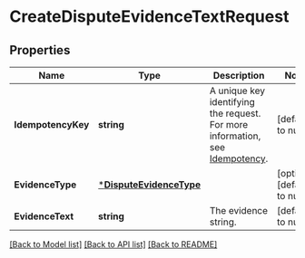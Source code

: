 # CreateDisputeEvidenceTextRequest

## Properties
Name | Type | Description | Notes
------------ | ------------- | ------------- | -------------
**IdempotencyKey** | **string** | A unique key identifying the request. For more information, see [Idempotency](https://developer.squareup.com/docs/working-with-apis/idempotency). | [default to null]
**EvidenceType** | [***DisputeEvidenceType**](DisputeEvidenceType.md) |  | [optional] [default to null]
**EvidenceText** | **string** | The evidence string. | [default to null]

[[Back to Model list]](../README.md#documentation-for-models) [[Back to API list]](../README.md#documentation-for-api-endpoints) [[Back to README]](../README.md)

